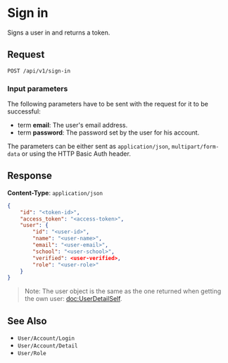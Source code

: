 # Sign in

Signs a user in and returns a token.

## Request

    POST /api/v1/sign-in

### Input parameters

The following parameters have to be sent with the request for it to be successful:
 
- term **email**: The user's email address.
- term **password**: The password set by the user for his account. 

The parameters can be either sent as `application/json`, `multipart/form-data` or using the HTTP Basic Auth header.

## Response

**Content-Type**: `application/json`

```json
{
    "id": "<token-id>",
    "access_token": "<access-token>",
    "user": {
        "id": "<user-id>",
        "name": "<user-name>",
        "email": "<user-email>",
        "school": "<user-school>",
        "verified": <user-verified>,
        "role": "<user-role>"
    }
}
```

> Note: The user object is the same as the one returned when getting the own user: <doc:UserDetailSelf>.

## See Also

* ``User/Account/Login``
* ``User/Account/Detail``
* ``User/Role``
